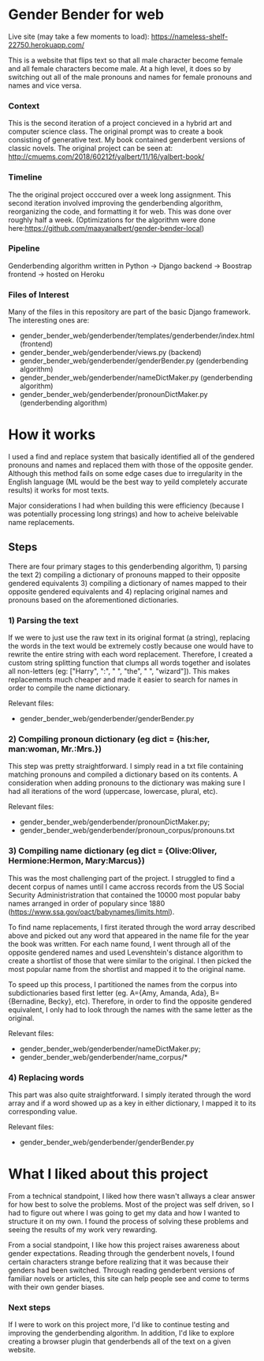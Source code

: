 # Gender Bender for web
Live site (may take a few moments to load): https://nameless-shelf-22750.herokuapp.com/

This is a website that flips text so that all male character become female and all female characters become male. At a high level, it does so by switching out all of the male pronouns and names for female pronouns and names and vice versa. 

### Context
This is the second iteration of a project concieved in a hybrid art and computer science class. The original prompt was to create a book consisting of generative text. My book contained genderbent versions of classic novels. The original project can be seen at: http://cmuems.com/2018/60212f/yalbert/11/16/yalbert-book/

### Timeline
The the original project occcured over a week long assignment. This second iteration involved improving the genderbending algorithm, reorganizing the code, and formatting it for web. This was done over roughly half a week. (Optimizations for the algorithm were done here:https://github.com/maayanalbert/gender-bender-local)

### Pipeline
Genderbending algorithm written in Python -> Django backend -> Boostrap frontend -> hosted on Heroku

### Files of Interest
Many of the files in this repository are part of the basic Django framework. The interesting ones are:
- gender_bender_web/genderbender/templates/genderbender/index.html (frontend)
- gender_bender_web/genderbender/views.py (backend)
- gender_bender_web/genderbender/genderBender.py (genderbending algorithm)
- gender_bender_web/genderbender/nameDictMaker.py (genderbending algorithm)
- gender_bender_web/genderbender/pronounDictMaker.py (genderbending algorithm)

# How it works
I used a find and replace system that basically identified all of the gendered pronouns and names and replaced them with those of the opposite gender. Although this method fails on some edge cases due to irregularity in the English language (ML would be the best way to yeild completely accurate results) it works for most texts.

Major considerations I had when building this were efficiency (because I was potentially processing long strings) and how to acheive beleivable name replacements. 

## Steps
There are four primary stages to this genderbending algorithm, 1) parsing the text 2) compiling a dictionary of pronouns mapped to their opposite gendered equivalents 3) compiling a dictionary of names mapped to their opposite gendered equivalents and 4) replacing original names and pronouns based on the aforementioned dictionaries.

### 1) Parsing the text
If we were to just use the raw text in its original format (a string), replacing the words in the text would be extremely costly because one would have to rewrite the entire string with each word replacement. Therefore, I created a custom string splitting function that clumps all words together and isolates all non-letters (eg: ["Harry", ":", " ", "the", " ", "wizard"]). This makes replacements much cheaper and made it easier to search for names in order to compile the name dictionary.

Relevant files: 
- gender_bender_web/genderbender/genderBender.py

### 2) Compiling pronoun dictionary (eg dict = {his:her, man:woman, Mr.:Mrs.})
This step was pretty straightforward. I simply read in a txt file containing matching pronouns and compiled a dictionary based on its contents. A consideration when adding pronouns to the dictionary was making sure I had all iterations of the word (uppercase, lowercase, plural, etc). 

Relevant files: 
- gender_bender_web/genderbender/pronounDictMaker.py; 
- gender_bender_web/genderbender/pronoun_corpus/pronouns.txt

### 3) Compiling name dictionary (eg dict = {Olive:Oliver, Hermione:Hermon, Mary:Marcus})
This was the most challenging part of the project. I struggled to find a decent corpus of names until I came accross records from the US Social Security Administristration that contained the 10000 most popular baby names arranged in order of populary since 1880 (https://www.ssa.gov/oact/babynames/limits.html).

To find name replacements, I first iterated through the word array described above and picked out any word that appeared in the name file for the year the book was written. For each name found, I went through all of the opposite gendered names and used Levenshtein's distance algorithm to create a shortlist of those that were similar to the original. I then picked the most popular name from the shortlist and mapped it to the original name.

To speed up this process, I partitioned the names from the corpus into subdictionaries based first letter (eg. A={Amy, Amanda, Ada}, B={Bernadine, Becky}, etc). Therefore, in order to find the opposite gendered equivalent, I only had to look through the names with the same letter as the original.

Relevant files: 
- gender_bender_web/genderbender/nameDictMaker.py; 
- gender_bender_web/genderbender/name_corpus/*

### 4) Replacing words
This part was also quite straightforward. I simply iterated through the word array and if a word showed up as a key in either dictionary, I mapped it to its corresponding value.

Relevant files:
- gender_bender_web/genderbender/genderBender.py


# What I liked about this project
From a technical standpoint, I liked how there wasn't allways a clear answer for how best to solve the problems. Most of the project was self driven, so I had to figure out where I was going to get my data and how I wanted to structure it on my own. I found the process of solving these problems and seeing the results of my work very rewarding.

From a social standpoint, I like how this project raises awareness about gender expectations. Reading through the genderbent novels, I found certain characters strange before realizing that it was because their genders had been switched. Through reading genderbent versions of familiar novels or articles, this site can help people see and come to terms with their own gender biases.

### Next steps
If I were to work on this project more, I'd like to continue testing and improving the genderbending algorithm. In addition, I'd like to explore creating a browser plugin that genderbends all of the text on a given website. 
